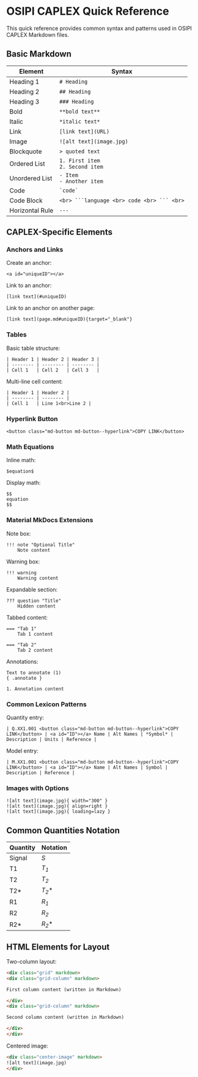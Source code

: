 # OSIPI CAPLEX Quick Reference

This quick reference provides common syntax and patterns used in OSIPI CAPLEX Markdown files.

## Basic Markdown

| Element | Syntax |
| ------- | ------ |
| Heading 1 | `# Heading` |
| Heading 2 | `## Heading` |
| Heading 3 | `### Heading` |
| Bold | `**bold text**` |
| Italic | `*italic text*` |
| Link | `[link text](URL)` |
| Image | `![alt text](image.jpg)` |
| Blockquote | `> quoted text` |
| Ordered List | `1. First item` <br> `2. Second item` |
| Unordered List | `- Item` <br> `- Another item` |
| Code | `` `code` `` |
| Code Block | ``````` <br> ```language <br> code <br> ``` <br> ``````` |
| Horizontal Rule | `---` |

## CAPLEX-Specific Elements

### Anchors and Links

Create an anchor:
```
<a id="uniqueID"></a>
```

Link to an anchor:
```
[link text](#uniqueID)
```

Link to an anchor on another page:
```
[link text](page.md#uniqueID){target="_blank"}
```

### Tables

Basic table structure:
```
| Header 1 | Header 2 | Header 3 |
| -------- | -------- | -------- |
| Cell 1   | Cell 2   | Cell 3   |
```

Multi-line cell content:
```
| Header 1 | Header 2 |
| -------- | -------- |
| Cell 1   | Line 1<br>Line 2 |
```

### Hyperlink Button

```
<button class="md-button md-button--hyperlink">COPY LINK</button>
```

### Math Equations

Inline math:
```
$equation$
```

Display math:
```
$$
equation
$$
```

### Material MkDocs Extensions

Note box:
```
!!! note "Optional Title"
    Note content
```

Warning box:
```
!!! warning
    Warning content
```

Expandable section:
```
??? question "Title"
    Hidden content
```

Tabbed content:
```
=== "Tab 1"
    Tab 1 content

=== "Tab 2"
    Tab 2 content
```

Annotations:
```
Text to annotate (1)
{ .annotate }

1. Annotation content
```

### Common Lexicon Patterns

Quantity entry:
```
| Q.XX1.001 <button class="md-button md-button--hyperlink">COPY LINK</button> | <a id="ID"></a> Name | Alt Names | *Symbol* | Description | Units | Reference |
```

Model entry:
```
| M.XX1.001 <button class="md-button md-button--hyperlink">COPY LINK</button> | <a id="ID"></a> Name | Alt Names | Symbol | Description | Reference |
```

### Images with Options

```
![alt text](image.jpg){ width="300" }
![alt text](image.jpg){ align=right }
![alt text](image.jpg){ loading=lazy }
```

## Common Quantities Notation

| Quantity | Notation |
| -------- | -------- |
| Signal | *S* |
| T1 | *T<sub>1</sub>* |
| T2 | *T<sub>2</sub>* |
| T2* | *T<sub>2</sub><sup>*</sup>* |
| R1 | *R<sub>1</sub>* |
| R2 | *R<sub>2</sub>* |
| R2* | *R<sub>2</sub><sup>*</sup>* |

## HTML Elements for Layout

Two-column layout:
```html
<div class="grid" markdown>
<div class="grid-column" markdown>

First column content (written in Markdown)

</div>
<div class="grid-column" markdown>

Second column content (written in Markdown)

</div>
</div>
```

Centered image:
```html
<div class="center-image" markdown>
![alt text](image.jpg)
</div>
```
